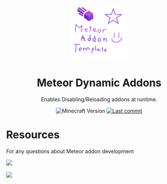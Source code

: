 <div align="center">
  <!-- Logo and Title -->
  <img src="https://raw.githubusercontent.com/RacoonDog/dynamic-addons/main/src/main/resources/assets/meteor-dynamic-addons/icon.png" alt="logo" width="30%"/>
  <h1>Meteor Dynamic Addons</h1>
  <p>Enables Disabling/Reloading addons at runtime.</p>

  <!-- Fancy badges -->
  <img src="https://img.shields.io/badge/Minecraft%20Version-1.19.3-blueviolet" alt="Minecraft Version">
  <a href="https://github.com/RacoonDog/meteor-addon-template/commits/main"><img src="https://img.shields.io/github/last-commit/RacoonDog/meteor-addon-template?logo=github&color=blueviolet" alt="Last commit"></a>
</div>

# Resources
For any questions about Meteor addon development  

<a href="https://discord.gg/4RBmBCFSTc"><img src="https://invidget.switchblade.xyz/4RBmBCFSTc" width="75%"></a>

<a href="https://discord.gg/9mrRPGKYU3"><img src="https://invidget.switchblade.xyz/9mrRPGKYU3" width="75%"></a>
